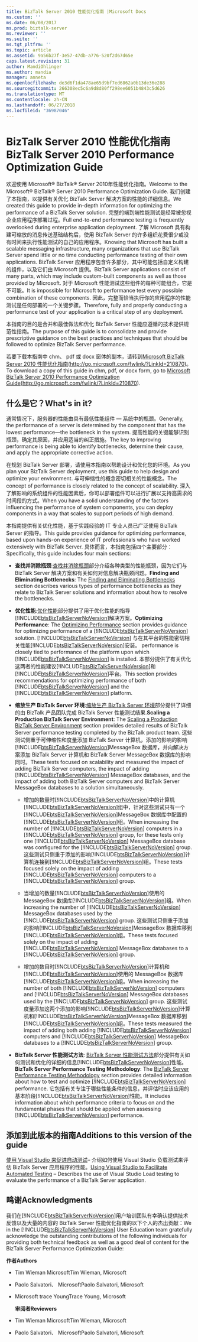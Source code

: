 ```yaml
---
title: BizTalk Server 2010 性能优化指南 |Microsoft Docs
ms.custom: ''
ms.date: 06/08/2017
ms.prod: biztalk-server
ms.reviewer: ''
ms.suite: ''
ms.tgt_pltfrm: ''
ms.topic: article
ms.assetid: 9a56b27f-3e57-47db-a776-520f2d67d65e
caps.latest.revision: 31
author: MandiOhlinger
ms.author: mandia
manager: anneta
ms.openlocfilehash: de3d6f1da478ae65d9bf7ed6862a0b13de36e288
ms.sourcegitcommit: 266308ec5c6a9d8d80ff298ee6051b4843c5d626
ms.translationtype: MT
ms.contentlocale: zh-CN
ms.lasthandoff: 06/27/2018
ms.locfileid: "36987046"
---
```

# <a name="biztalk-server-2010-performance-optimization-guide"></a><span data-ttu-id="f7990-102">BizTalk Server 2010 性能优化指南</span><span class="sxs-lookup"><span data-stu-id="f7990-102">BizTalk Server 2010 Performance Optimization Guide</span></span>
<span data-ttu-id="f7990-103">欢迎使用 Microsoft® BizTalk® Server 2010年性能优化指南。</span><span class="sxs-lookup"><span data-stu-id="f7990-103">Welcome to the Microsoft® BizTalk® Server 2010 Performance Optimization Guide.</span></span> <span data-ttu-id="f7990-104">我们创建了本指南，以提供有关优化 BizTalk Server 解决方案的性能的详细信息。</span><span class="sxs-lookup"><span data-stu-id="f7990-104">We created this guide to provide in-depth information for optimizing the performance of a BizTalk Server solution.</span></span> <span data-ttu-id="f7990-105">完整的端到端性能测试是经常被忽视企业应用程序部署过程。</span><span class="sxs-lookup"><span data-stu-id="f7990-105">Full end-to-end performance testing is frequently overlooked during enterprise application deployment.</span></span> <span data-ttu-id="f7990-106">了解 Microsoft 具有构建可缩放的消息传送基础结构后，使用 BizTalk Server 的许多组织花费很少或没有时间来执行性能测试的自己的应用程序。</span><span class="sxs-lookup"><span data-stu-id="f7990-106">Knowing that Microsoft has built a scalable messaging infrastructure, many organizations that use BizTalk Server spend little or no time conducting performance testing of their own applications.</span></span> <span data-ttu-id="f7990-107">BizTalk Server 应用程序包含许多部分，其中可能包括自定义构建的组件，以及它们由 Microsoft 提供。</span><span class="sxs-lookup"><span data-stu-id="f7990-107">BizTalk Server applications consist of many parts, which may include custom-built components as well as those provided by Microsoft.</span></span> <span data-ttu-id="f7990-108">对于 Microsoft 性能测试这些组件的每种可能组合，它是不可能。</span><span class="sxs-lookup"><span data-stu-id="f7990-108">It is impossible for Microsoft to performance test every possible combination of these components.</span></span> <span data-ttu-id="f7990-109">因此，完整而恰当执行你的应用程序的性能测试是任何部署的一个关键步骤。</span><span class="sxs-lookup"><span data-stu-id="f7990-109">Therefore, fully and properly conducting a performance test of your application is a critical step of any deployment.</span></span>  

 <span data-ttu-id="f7990-110">本指南的目的是合并和最佳做法和优化 BizTalk Server 性能应遵循的技术提供规范性指南。</span><span class="sxs-lookup"><span data-stu-id="f7990-110">The purpose of this guide is to consolidate and provide prescriptive guidance on the best practices and techniques that should be followed to optimize BizTalk Server performance.</span></span>  

 <span data-ttu-id="f7990-111">若要下载本指南中 chm、 pdf 或 docx 窗体的副本，请转到[Microsoft BizTalk Server 2010 性能优化指南](http://go.microsoft.com/fwlink/?LinkId=210870)(http://go.microsoft.com/fwlink/?LinkId=210870)。</span><span class="sxs-lookup"><span data-stu-id="f7990-111">To download a copy of this guide in chm, pdf, or docx form, go to [Microsoft BizTalk Server 2010 Performance Optimization Guide](http://go.microsoft.com/fwlink/?LinkId=210870)(http://go.microsoft.com/fwlink/?LinkId=210870).</span></span>  

## <a name="whats-in-it"></a><span data-ttu-id="f7990-112">什么是它？</span><span class="sxs-lookup"><span data-stu-id="f7990-112">What's in it?</span></span>  
 <span data-ttu-id="f7990-113">通常情况下，服务器的性能由具有最低性能组件 — 系统中的瓶颈。</span><span class="sxs-lookup"><span data-stu-id="f7990-113">Generally, the performance of a server is determined by the component that has the lowest performance—the bottleneck in the system.</span></span> <span data-ttu-id="f7990-114">提高性能的关键能够识别瓶颈，确定其原因，并应用适当的纠正措施。</span><span class="sxs-lookup"><span data-stu-id="f7990-114">The key to improving performance is being able to identify bottlenecks, determine their cause, and apply the appropriate corrective action.</span></span>  

 <span data-ttu-id="f7990-115">在规划 BizTalk Server 部署，请使用本指南以帮助设计和优化您的环境。</span><span class="sxs-lookup"><span data-stu-id="f7990-115">As you plan your BizTalk Server deployment, use this guide to help design and optimize your environment.</span></span> <span data-ttu-id="f7990-116">与可伸缩性的概念密切相关的性能概念。</span><span class="sxs-lookup"><span data-stu-id="f7990-116">The concept of performance is closely related to the concept of scalability.</span></span> <span data-ttu-id="f7990-117">深入了解影响的系统组件的性能因素后，你可以部署组件可以进行扩展以支持高需求的时间段的方式。</span><span class="sxs-lookup"><span data-stu-id="f7990-117">When you have a solid understanding of the factors influencing the performance of system components, you can deploy components in a way that scales to support periods of high demand.</span></span>  

 <span data-ttu-id="f7990-118">本指南提供有关优化性能，基于实践经验的 IT 专业人员已广泛使用 BizTalk Server 的指导。</span><span class="sxs-lookup"><span data-stu-id="f7990-118">This guide provides guidance for optimizing performance, based upon hands-on experience of IT professionals who have worked extensively with BizTalk Server.</span></span> <span data-ttu-id="f7990-119">具体而言，本指南包括四个主要部分：</span><span class="sxs-lookup"><span data-stu-id="f7990-119">Specifically, this guide includes four main sections:</span></span>  

- <span data-ttu-id="f7990-120">**查找并消除瓶颈**:[查找并消除瓶颈](../technical-guides/finding-and-eliminating-bottlenecks.md)部分介绍各种类型的性能瓶颈，因为它们与 BizTalk Server 解决方案和有关如何对信息解决瓶颈问题。</span><span class="sxs-lookup"><span data-stu-id="f7990-120">**Finding and Eliminating Bottlenecks**: The [Finding and Eliminating Bottlenecks](../technical-guides/finding-and-eliminating-bottlenecks.md) section describes various types of performance bottlenecks as they relate to BizTalk Server solutions and information about how to resolve the bottlenecks.</span></span>  

- <span data-ttu-id="f7990-121">**优化性能**:[优化性能](../technical-guides/optimizing-performance.md)部分提供了用于优化性能的指导[!INCLUDE[btsBizTalkServerNoVersion](../includes/btsbiztalkservernoversion-md.md)]解决方案。</span><span class="sxs-lookup"><span data-stu-id="f7990-121">**Optimizing Performance**: The [Optimizing Performance](../technical-guides/optimizing-performance.md) section provides guidance for optimizing performance of a [!INCLUDE[btsBizTalkServerNoVersion](../includes/btsbiztalkservernoversion-md.md)] solution.</span></span> [!INCLUDE[btsBizTalkServerNoVersion](../includes/btsbiztalkservernoversion-md.md)]<span data-ttu-id="f7990-122"> 与在其平台的性能密切相关性能[!INCLUDE[btsBizTalkServerNoVersion](../includes/btsbiztalkservernoversion-md.md)]安装。</span><span class="sxs-lookup"><span data-stu-id="f7990-122"> performance is closely tied to performance of the platform upon which [!INCLUDE[btsBizTalkServerNoVersion](../includes/btsbiztalkservernoversion-md.md)] is installed.</span></span> <span data-ttu-id="f7990-123">本部分提供了有关优化这两者的性能建议[!INCLUDE[btsBizTalkServerNoVersion](../includes/btsbiztalkservernoversion-md.md)]和[!INCLUDE[btsBizTalkServerNoVersion](../includes/btsbiztalkservernoversion-md.md)]平台。</span><span class="sxs-lookup"><span data-stu-id="f7990-123">This section provides recommendations for optimizing performance of both [!INCLUDE[btsBizTalkServerNoVersion](../includes/btsbiztalkservernoversion-md.md)] and the [!INCLUDE[btsBizTalkServerNoVersion](../includes/btsbiztalkservernoversion-md.md)] platform.</span></span>  

- <span data-ttu-id="f7990-124">**缩放生产 BizTalk Server 环境**:[缩放生产 BizTalk Server 环境](../technical-guides/scaling-a-production-biztalk-server-environment.md)部分提供了详细的由 BizTalk 产品团队完成 BizTalk Server 性能测试结果.</span><span class="sxs-lookup"><span data-stu-id="f7990-124">**Scaling a Production BizTalk Server Environment**: The [Scaling a Production BizTalk Server Environment](../technical-guides/scaling-a-production-biztalk-server-environment.md) section provides detailed results of BizTalk Server performance testing completed by the BizTalk product team.</span></span> <span data-ttu-id="f7990-125">这些测试侧重于可伸缩性和度量添加 BizTalk Server 计算机，添加的影响的影响[!INCLUDE[btsBizTalkServerNoVersion](../includes/btsbiztalkservernoversion-md.md)]MessageBox 数据库，并向解决方案添加 BizTalk Server 计算机和 BizTalk Server MessageBox 数据库的影响同时。</span><span class="sxs-lookup"><span data-stu-id="f7990-125">These tests focused on scalability and measured the impact of adding BizTalk Server computers, the impact of adding [!INCLUDE[btsBizTalkServerNoVersion](../includes/btsbiztalkservernoversion-md.md)] MessageBox databases, and the impact of adding both BizTalk Server computers and BizTalk Server MessageBox databases to a solution simultaneously.</span></span>  

  - <span data-ttu-id="f7990-126">增加的数量时[!INCLUDE[btsBizTalkServerNoVersion](../includes/btsbiztalkservernoversion-md.md)]中的计算机[!INCLUDE[btsBizTalkServerNoVersion](../includes/btsbiztalkservernoversion-md.md)]组中，针对这些测试只有一个[!INCLUDE[btsBizTalkServerNoVersion](../includes/btsbiztalkservernoversion-md.md)]MessageBox 数据库中配置的[!INCLUDE[btsBizTalkServerNoVersion](../includes/btsbiztalkservernoversion-md.md)]组。</span><span class="sxs-lookup"><span data-stu-id="f7990-126">When increasing the number of [!INCLUDE[btsBizTalkServerNoVersion](../includes/btsbiztalkservernoversion-md.md)] computers in a [!INCLUDE[btsBizTalkServerNoVersion](../includes/btsbiztalkservernoversion-md.md)] group, for these tests only one [!INCLUDE[btsBizTalkServerNoVersion](../includes/btsbiztalkservernoversion-md.md)] MessageBox database was configured for the [!INCLUDE[btsBizTalkServerNoVersion](../includes/btsbiztalkservernoversion-md.md)] group.</span></span> <span data-ttu-id="f7990-127">这些测试只侧重于添加的影响[!INCLUDE[btsBizTalkServerNoVersion](../includes/btsbiztalkservernoversion-md.md)]计算机连接到[!INCLUDE[btsBizTalkServerNoVersion](../includes/btsbiztalkservernoversion-md.md)]组。</span><span class="sxs-lookup"><span data-stu-id="f7990-127">These tests focused solely on the impact of adding [!INCLUDE[btsBizTalkServerNoVersion](../includes/btsbiztalkservernoversion-md.md)] computers to a [!INCLUDE[btsBizTalkServerNoVersion](../includes/btsbiztalkservernoversion-md.md)] group.</span></span>  

  - <span data-ttu-id="f7990-128">当增加的数量[!INCLUDE[btsBizTalkServerNoVersion](../includes/btsbiztalkservernoversion-md.md)]使用的 MessageBox 数据库[!INCLUDE[btsBizTalkServerNoVersion](../includes/btsbiztalkservernoversion-md.md)]组。</span><span class="sxs-lookup"><span data-stu-id="f7990-128">When increasing the number of [!INCLUDE[btsBizTalkServerNoVersion](../includes/btsbiztalkservernoversion-md.md)] MessageBox databases used by the [!INCLUDE[btsBizTalkServerNoVersion](../includes/btsbiztalkservernoversion-md.md)] group.</span></span> <span data-ttu-id="f7990-129">这些测试只侧重于添加的影响[!INCLUDE[btsBizTalkServerNoVersion](../includes/btsbiztalkservernoversion-md.md)]MessageBox 数据库移到[!INCLUDE[btsBizTalkServerNoVersion](../includes/btsbiztalkservernoversion-md.md)]组。</span><span class="sxs-lookup"><span data-stu-id="f7990-129">These tests focused solely on the impact of adding [!INCLUDE[btsBizTalkServerNoVersion](../includes/btsbiztalkservernoversion-md.md)] MessageBox databases to a [!INCLUDE[btsBizTalkServerNoVersion](../includes/btsbiztalkservernoversion-md.md)] group.</span></span>  

  - <span data-ttu-id="f7990-130">增加的数目时[!INCLUDE[btsBizTalkServerNoVersion](../includes/btsbiztalkservernoversion-md.md)]计算机和[!INCLUDE[btsBizTalkServerNoVersion](../includes/btsbiztalkservernoversion-md.md)]使用的 MessageBox 数据库[!INCLUDE[btsBizTalkServerNoVersion](../includes/btsbiztalkservernoversion-md.md)]组。</span><span class="sxs-lookup"><span data-stu-id="f7990-130">When increasing the number of both [!INCLUDE[btsBizTalkServerNoVersion](../includes/btsbiztalkservernoversion-md.md)] computers and [!INCLUDE[btsBizTalkServerNoVersion](../includes/btsbiztalkservernoversion-md.md)] MessageBox databases used by the [!INCLUDE[btsBizTalkServerNoVersion](../includes/btsbiztalkservernoversion-md.md)] group.</span></span> <span data-ttu-id="f7990-131">这些测试度量添加这两个添加的影响[!INCLUDE[btsBizTalkServerNoVersion](../includes/btsbiztalkservernoversion-md.md)]计算机和[!INCLUDE[btsBizTalkServerNoVersion](../includes/btsbiztalkservernoversion-md.md)]MessageBox 数据库移到[!INCLUDE[btsBizTalkServerNoVersion](../includes/btsbiztalkservernoversion-md.md)]组。</span><span class="sxs-lookup"><span data-stu-id="f7990-131">These tests measured the impact of adding both adding [!INCLUDE[btsBizTalkServerNoVersion](../includes/btsbiztalkservernoversion-md.md)] computers and [!INCLUDE[btsBizTalkServerNoVersion](../includes/btsbiztalkservernoversion-md.md)] MessageBox databases to a [!INCLUDE[btsBizTalkServerNoVersion](../includes/btsbiztalkservernoversion-md.md)] group.</span></span>  

- <span data-ttu-id="f7990-132">**BizTalk Server 性能测试方法**: [BizTalk Server 性能测试方法](../technical-guides/biztalk-server-performance-testing-methodology.md)部分提供有关如何测试和优化的详细的信息[!INCLUDE[btsBizTalkServerNoVersion](../includes/btsbiztalkservernoversion-md.md)]性能。</span><span class="sxs-lookup"><span data-stu-id="f7990-132">**BizTalk Server Performance Testing Methodology**: The [BizTalk Server Performance Testing Methodology](../technical-guides/biztalk-server-performance-testing-methodology.md) section provides detailed information about how to test and optimize [!INCLUDE[btsBizTalkServerNoVersion](../includes/btsbiztalkservernoversion-md.md)] performance.</span></span> <span data-ttu-id="f7990-133">它包括有关专注于哪些性能条件的信息，并评估时应该应用的基本阶段[!INCLUDE[btsBizTalkServerNoVersion](../includes/btsbiztalkservernoversion-md.md)]性能。</span><span class="sxs-lookup"><span data-stu-id="f7990-133">It includes information about which performance criteria to focus on and the fundamental phases that should be applied when assessing [!INCLUDE[btsBizTalkServerNoVersion](../includes/btsbiztalkservernoversion-md.md)] performance.</span></span>  

## <a name="additions-to-this-version-of-the-guide"></a><span data-ttu-id="f7990-134">添加到此版本的指南</span><span class="sxs-lookup"><span data-stu-id="f7990-134">Additions to this version of the guide</span></span>  
 <span data-ttu-id="f7990-135">[使用 Visual Studio 来促进自动测试](../technical-guides/using-visual-studio-to-facilitate-automated-testing.md)– 介绍如何使用 Visual Studio 负载测试来评估 BizTalk Server 应用程序的性能。</span><span class="sxs-lookup"><span data-stu-id="f7990-135">[Using Visual Studio to Facilitate Automated Testing](../technical-guides/using-visual-studio-to-facilitate-automated-testing.md) – Describes the use of Visual Studio Load testing to evaluate the performance of a BizTalk Server application.</span></span>  

## <a name="acknowledgments"></a><span data-ttu-id="f7990-136">鸣谢</span><span class="sxs-lookup"><span data-stu-id="f7990-136">Acknowledgments</span></span>  
 <span data-ttu-id="f7990-137">我们在[!INCLUDE[btsBizTalkServerNoVersion](../includes/btsbiztalkservernoversion-md.md)]用户培训团队有幸确认提供技术反馈以及大量的内容的 BizTalk Server 性能优化指南的以下个人的杰出贡献：</span><span class="sxs-lookup"><span data-stu-id="f7990-137">We in the [!INCLUDE[btsBizTalkServerNoVersion](../includes/btsbiztalkservernoversion-md.md)] User Education team gratefully acknowledge the outstanding contributions of the following individuals for providing both technical feedback as well as a good deal of content for the BizTalk Server Performance Optimization Guide:</span></span>  

 <span data-ttu-id="f7990-138">**作者**</span><span class="sxs-lookup"><span data-stu-id="f7990-138">**Authors**</span></span>  

- <span data-ttu-id="f7990-139">Tim Wieman Microsoft</span><span class="sxs-lookup"><span data-stu-id="f7990-139">Tim Wieman, Microsoft</span></span>  

- <span data-ttu-id="f7990-140">Paolo Salvatori、 Microsoft</span><span class="sxs-lookup"><span data-stu-id="f7990-140">Paolo Salvatori, Microsoft</span></span>  

- <span data-ttu-id="f7990-141">Microsoft trace Young</span><span class="sxs-lookup"><span data-stu-id="f7990-141">Trace Young, Microsoft</span></span>  

  <span data-ttu-id="f7990-142">**审阅者**</span><span class="sxs-lookup"><span data-stu-id="f7990-142">**Reviewers**</span></span>  

- <span data-ttu-id="f7990-143">Tim Wieman Microsoft</span><span class="sxs-lookup"><span data-stu-id="f7990-143">Tim Wieman, Microsoft</span></span>  

- <span data-ttu-id="f7990-144">Paolo Salvatori、 Microsoft</span><span class="sxs-lookup"><span data-stu-id="f7990-144">Paolo Salvatori, Microsoft</span></span>
